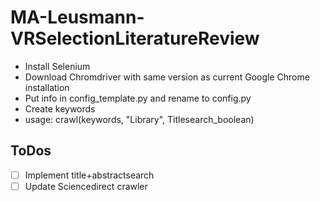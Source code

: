 # MA-Leusmann-VRSelectionLiteratureReview
- Install Selenium
- Download Chromdriver with same version as current Google Chrome installation
- Put info in config_template.py and rename to config.py
- Create keywords 
- usage: crawl(keywords, "Library", Titlesearch_boolean)

## ToDos
- [ ] Implement title+abstractsearch
- [ ] Update Sciencedirect crawler

